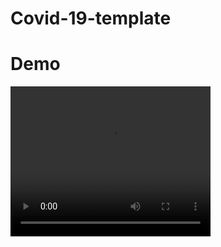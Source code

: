 # Covid-19-template
# Demo

<video width="320" height="240" controls>
<source src="bandicam 2023-03-13 21-00-00-679-1.mp4" type="video/mp4">
<video>
